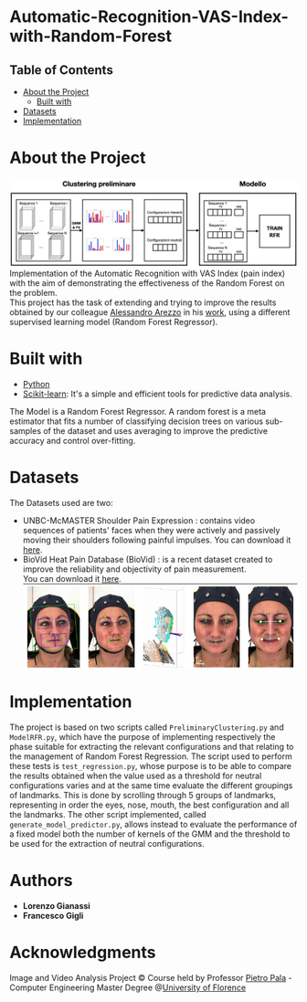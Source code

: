 # Automatic-Recognition-VAS-Index-with-Random-Forest
## Table of Contents  
- [About the Project](#1)  
  - [Built with](#2)
- [Datasets](#3)
- [Implementation](#4)

# About the Project <a name="1"/>
![](Images/framework_scheme.jpg) <br/>
Implementation of the Automatic Recognition with VAS Index (pain index) with the aim of demonstrating the effectiveness of the Random Forest on the problem. <br/>
This project has the task of extending and trying to improve the results obtained by our colleague [Alessandro Arezzo](https://github.com/AlessandroArezzo) in his [work](https://github.com/AlessandroArezzo/Automatic-Recognition-VAS-Index), using a different supervised learning model (Random Forest Regressor).

# Built with <a name="2"/>
- [Python](https://www.python.org/)
- [Scikit-learn](https://scikit-learn.org/stable/): It's a simple and efficient tools for predictive data analysis.

The Model is a Random Forest Regressor. A random forest is a meta estimator that fits a number of classifying decision trees on various sub-samples of the dataset and uses averaging to improve the predictive accuracy and control over-fitting.

# Datasets <a name="3"/>
The Datasets used are two:
- UNBC-McMASTER Shoulder Pain Expression : contains video sequences of patients' faces when they were actively and passively moving their shoulders following painful impulses. You can download it [here](https://datasets.bifrost.ai/info/1439).
- BioVid Heat Pain Database (BioVid) :  is a recent dataset created to improve the reliability and objectivity of pain measurement. <br/>
 You can download it [here](https://nextcloud.univ-lille.fr/index.php/s/MjFirkrqBZmbb7w).<br/>
 ![](Images/Biovid.png) <br/>
# Implementation <a name="4"/>
The project is based on two scripts called ```PreliminaryClustering.py``` and ```ModelRFR.py```, which have the purpose of implementing respectively the phase suitable for extracting the relevant configurations and that relating to the management of Random Forest Regression. The script used to perform these tests is ```test_regression.py```, whose purpose is to be able to compare the results obtained when the value used as a threshold for neutral configurations varies and at the same time evaluate the different groupings of landmarks. This is done by scrolling through 5 groups of landmarks, representing in order the eyes, nose, mouth, the best configuration and all the landmarks. The other script implemented, called ```generate_model_predictor.py```, allows instead to evaluate the performance of a fixed model both the number of kernels of the GMM and the threshold to be used for the extraction of neutral configurations.

# Authors
- **Lorenzo Gianassi**
- **Francesco Gigli**
# Acknowledgments
Image and Video Analysis Project © Course held by Professor [Pietro Pala](https://www.unifi.it/p-doc2-2012-200006-P-3f2a3d30372e2a.html) - Computer Engineering Master Degree @[University of Florence](https://www.unifi.it/changelang-eng.html)
